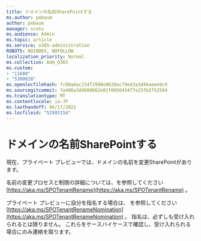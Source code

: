 ```yaml
---
title: ドメインの名前SharePointする
ms.author: pebaum
author: pebaum
manager: scotv
ms.audience: Admin
ms.topic: article
ms.service: o365-administration
ROBOTS: NOINDEX, NOFOLLOW
localization_priority: Normal
ms.collection: Adm_O365
ms.custom:
- "11680"
- "5300028"
ms.openlocfilehash: fc80a6ac234f2998e0620ac79e43a3d46aeee9c9
ms.sourcegitcommit: 7a406a3d4680662e81f0056454f7e25fb2f52504
ms.translationtype: MT
ms.contentlocale: ja-JP
ms.lasthandoff: 06/17/2021
ms.locfileid: "52993154"
---
```

# <a name="rename-your-sharepoint-domain"></a>ドメインの名前SharePointする

現在、プライベート プレビューでは、ドメインの名前を変更SharePointがあります。

名前の変更プロセスと制限の詳細については、を参照してください [https://aka.ms/SPOTenantRename](https://aka.ms/SPOTenantRename) 。

プライベート プレビューに自分を指名する場合は、 を参照してください [https://aka.ms/SPOTenantRenameNomination](https://aka.ms/SPOTenantRenameNomination) 。 指名は、必ずしも受け入れられるとは限りません。 これらをケースバイケースで確認し、受け入れられる場合にのみ連絡を取ります。

